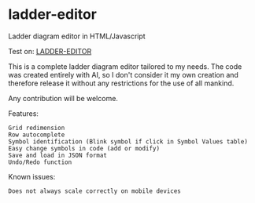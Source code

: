 # ladder-editor
Ladder diagram editor in HTML/Javascript

Test on: [LADDER-EDITOR](https://html-preview.github.io/?url=https://github.com/hiperiondev/ladder-editor/blob/main/lader_editor.html)

This is a complete ladder diagram editor tailored to my needs. The code was created entirely with AI, so I don't consider it my own creation and therefore release it without any restrictions for the use of all mankind.

Any contribution will be welcome.

Features:

    Grid redimension
    Row autocomplete
    Symbol identification (Blink symbol if click in Symbol Values table)
    Easy change symbols in code (add or modify)
    Save and load in JSON format
    Undo/Redo function

Known issues:

    Does not always scale correctly on mobile devices
